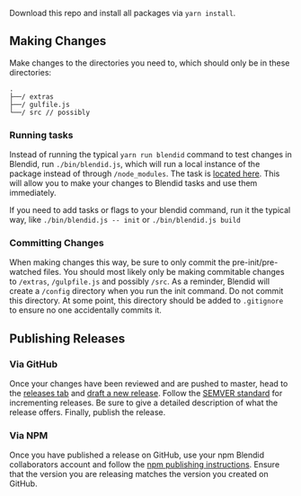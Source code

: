 Download this repo and install all packages via `yarn install`.

## Making Changes

Make changes to the directories you need to, which should only be in these directories:
```
.
├──/ extras
├──/ gulfile.js
└──/ src // possibly
```

### Running tasks

Instead of running the typical `yarn run blendid` command to test changes in Blendid, run `./bin/blendid.js`, which will run a local instance of the package instead of through `/node_modules`. The task is [located here](https://github.com/vigetlabs/blendid/blob/master/bin/blendid.js). This will allow you to make your changes to Blendid tasks and use them immediately.

If you need to add tasks or flags to your blendid command, run it the typical way, like `./bin/blendid.js -- init` or `./bin/blendid.js build`

### Committing Changes

When making changes this way, be sure to only commit the pre-init/pre-watched files. You should most likely only be making commitable changes to `/extras`, `/gulpfile.js` and possibly `/src`. As a reminder, Blendid will create a `/config` directory when you run the init command. Do not commit this directory. At some point, this directory should be added to `.gitignore` to ensure no one accidentally commits it.

## Publishing Releases

### Via GitHub
Once your changes have been reviewed and are pushed to master, head to the [releases tab](https://github.com/vigetlabs/blendid/releases) and [draft a new release](https://github.com/vigetlabs/blendid/releases/new). Follow the [SEMVER standard](https://semver.org/) for incrementing releases. Be sure to give a detailed description of what the release offers. Finally, publish the release.

### Via NPM
Once you have published a release on GitHub, use your npm Blendid collaborators account and follow the [npm publishing instructions](https://docs.npmjs.com/getting-started/publishing-npm-packages). Ensure that the version you are releasing matches the version you created on GitHub.
